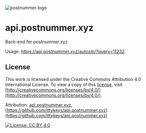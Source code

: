 ![postnummer logo](https://postnummer.xyz/img/logo.png)

# api.postnummer.xyz

Back-end for postnummer.xyz

Usage: https://api.postnummer.xyz/autozip/?query=11232

 ## License

This work is licensed under the Creative Commons Attribution 4.0 International License. To view a copy of this [license](LICENSE), visit [http://creativecommons.org/licenses/by/4.0/](http://creativecommons.org/licenses/by/4.0/).

Attribution: [api.postnummer.xyz](https://api.postnummer.xyz), [https://github.com/ittykeys/api.postnummer.xyz](https://github.com/ittykeys/api.postnummer.xyz)

[![License: CC BY 4.0](https://licensebuttons.net/l/by/4.0/88x31.png)](https://creativecommons.org/licenses/by/4.0/)